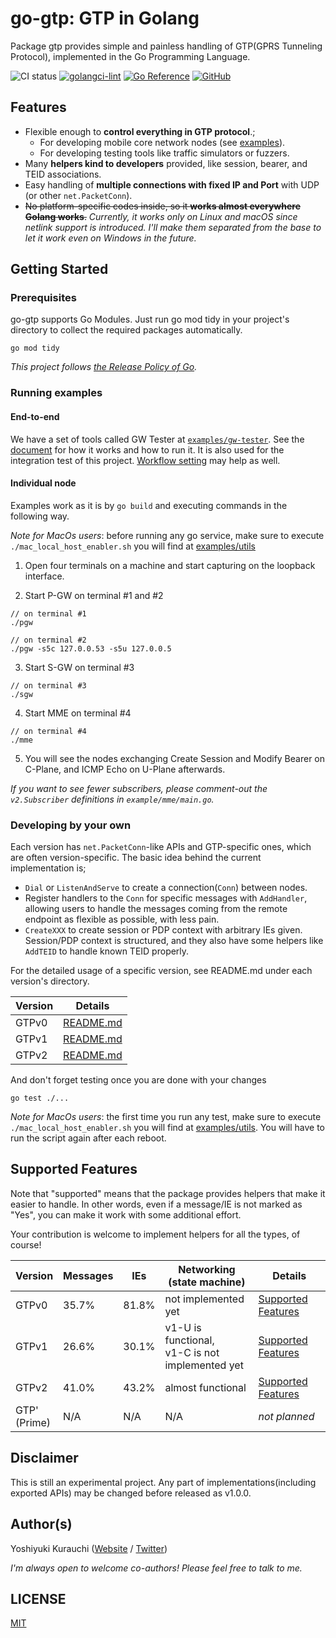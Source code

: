 # go-gtp: GTP in Golang

Package gtp provides simple and painless handling of GTP(GPRS Tunneling Protocol), implemented in the Go Programming Language.

![CI status](https://github.com/wmnsk/go-gtp/actions/workflows/go.yml/badge.svg)
[![golangci-lint](https://github.com/wmnsk/go-gtp/actions/workflows/golangci-lint.yml/badge.svg)](https://github.com/wmnsk/go-gtp/actions/workflows/golangci-lint.yml)
[![Go Reference](https://pkg.go.dev/badge/github.com/wmnsk/go-gtp.svg)](https://pkg.go.dev/github.com/wmnsk/go-gtp)
[![GitHub](https://img.shields.io/github/license/mashape/apistatus.svg)](https://github.com/wmnsk/go-gtp/blob/master/LICENSE)

## Features

* Flexible enough to **control everything in GTP protocol**.;
  * For developing mobile core network nodes (see [examples](./examples)).
  * For developing testing tools like traffic simulators or fuzzers.
* Many **helpers kind to developers** provided, like session, bearer, and TEID associations.
* Easy handling of **multiple connections with fixed IP and Port** with UDP (or other `net.PacketConn`).
* ~~No platform-specific codes inside, so it **works almost everywhere Golang works**.~~ _Currently, it works only on Linux and macOS since netlink support is introduced. I'll make them separated from the base to let it work even on Windows in the future._

## Getting Started

### Prerequisites

go-gtp supports Go Modules. Just run go mod tidy in your project's directory to collect the required packages automatically.

```
go mod tidy
```

_This project follows [the Release Policy of Go](https://golang.org/doc/devel/release.html#policy)._

### Running examples

#### End-to-end

We have a set of tools called GW Tester at [`examples/gw-tester`](./examples/gw-tester). See the [document](./examples/gw-tester/README.md) for how it works and how to run it. It is also used for the integration test of this project. [Workflow setting](./.github/workflows/go.yml) may help as well.

#### Individual node

Examples work as it is by `go build` and executing commands in the following way.

*Note for MacOs users*: before running any go service, make sure to execute `./mac_local_host_enabler.sh` you will find at [examples/utils](examples/utils)

1. Open four terminals on a machine and start capturing on the loopback interface.

2. Start P-GW on terminal #1 and #2
```shell-session
// on terminal #1
./pgw

// on terminal #2
./pgw -s5c 127.0.0.53 -s5u 127.0.0.5
```

3. Start S-GW on terminal #3

```shell-session
// on terminal #3
./sgw
```

4. Start MME on terminal #4

```shell-session
// on terminal #4
./mme
```

5. You will see the nodes exchanging Create Session and Modify Bearer on C-Plane, and ICMP Echo on U-Plane afterwards.

_If you want to see fewer subscribers, please comment-out the `v2.Subscriber` definitions in `example/mme/main.go`._

### Developing by your own

Each version has `net.PacketConn`-like APIs and GTP-specific ones, which are often version-specific.
The basic idea behind the current implementation is;

* `Dial` or `ListenAndServe` to create a connection(`Conn`) between nodes.
* Register handlers to the `Conn` for specific messages with `AddHandler`, allowing users to handle the messages coming from the remote endpoint as flexible as possible, with less pain.
* `CreateXXX` to create session or PDP context with arbitrary IEs given. Session/PDP context is structured, and they also have some helpers like `AddTEID` to handle known TEID properly.

For the detailed usage of a specific version, see README.md under each version's directory.

| Version | Details                      |
|---------|------------------------------|
| GTPv0   | [README.md](gtpv0/README.md) |
| GTPv1   | [README.md](gtpv1/README.md) |
| GTPv2   | [README.md](gtpv2/README.md) |

And don't forget testing once you are done with your changes 
```shell-session
go test ./...
```

*Note for MacOs users*: the first time you run any test, make sure to execute `./mac_local_host_enabler.sh` you will find at [examples/utils](examples/utils). 
You will have to run the script again after each reboot.

## Supported Features

Note that "supported" means that the package provides helpers that make it easier to handle.
In other words, even if a message/IE is not marked as "Yes", you can make it work with some additional effort.

Your contribution is welcome to implement helpers for all the types, of course!

| Version           | Messages | IEs   | Networking (state machine)                           | Details                                                  |
|-------------------|----------|-------|------------------------------------------------------|----------------------------------------------------------|
| GTPv0             | 35.7%    | 81.8% | not implemented yet                                  | [Supported Features](gtpv0/README.md#supported-features) |
| GTPv1             | 26.6%    | 30.1% | v1-U is functional, <br> v1-C is not implemented yet | [Supported Features](gtpv1/README.md#supported-features) |
| GTPv2             | 41.0%    | 43.2% | almost functional                                    | [Supported Features](gtpv2/README.md#supported-features) |
| GTP' <br> (Prime) | N/A      | N/A   | N/A                                                  | _not planned_                                            |

## Disclaimer

This is still an experimental project. Any part of implementations(including exported APIs) may be changed before released as v1.0.0.

## Author(s)

Yoshiyuki Kurauchi ([Website](https://wmnsk.com/) / [Twitter](https://twitter.com/wmnskdmms))

_I'm always open to welcome co-authors! Please feel free to talk to me._

## LICENSE

[MIT](https://github.com/wmnsk/go-gtp/blob/master/LICENSE)
